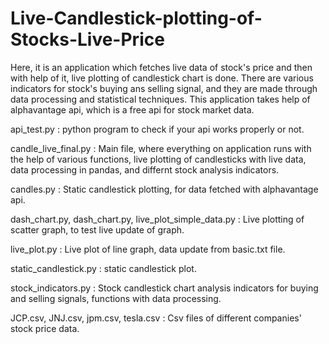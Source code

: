 # Live-Candlestick-plotting-of-Stocks-Live-Price

Here, it is an application which fetches live data of stock's price and then with help of it, live plotting of candlestick chart is done. There are various indicators for stock's buying ans selling signal, and they are made through data processing and statistical techniques. This application takes help of alphavantage api, which is a free api for stock market data.

api_test.py : python program to check if your api works properly or not.

candle_live_final.py : Main file, where everything on application runs with the help of various functions, live plotting of candlesticks with live data, data processing in pandas, and differnt stock analysis indicators.

candles.py : Static candlestick plotting, for data fetched with alphavantage api.

dash_chart.py, dash_chart.py, live_plot_simple_data.py   : Live plotting of scatter graph, to test live update of graph.

live_plot.py : Live plot of line graph, data update from basic.txt file.

static_candlestick.py : static candlestick plot.

stock_indicators.py : Stock candlestick chart analysis indicators for buying and selling signals, functions with data processing.

JCP.csv, JNJ.csv, jpm.csv, tesla.csv : Csv files of different companies' stock price data. 

